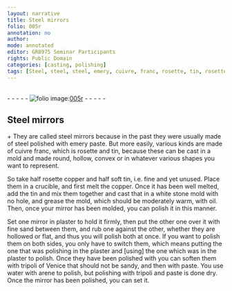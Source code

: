 ```yaml
---
layout: narrative
title: Steel mirrors
folio: 005r
annotation: no
author:
mode: annotated
editor: GR8975 Seminar Participants
rights: Public Domain
categories: [casting, polishing]
tags: [Steel, steel, steel, emery, cuivre, franc, rosette, tin, rosette, copper, tin, copper, tin, oil, plaster, sand, plaster, plaster, tripoli, of, Venice, paste, water, arene, tripoli, paste]
---
```


 <br/>- - - - - <a href="http://gallica.bnf.fr/ark:/12148/btv1b10500001g/f15.image"><img src="../assets/photo-icon.png" alt="folio image: " style="display:inline-block; margin-bottom:-3px;"/>005r</a> - - - - - <br/> 
## <span class="material">Steel</span> mirrors

 
 <span class="activity"></span> <span class="activity"></span> \+ They are called <span class="material">steel</span> mirrors because in the past they were usually made of <span class="material">steel</span> polished with <span class="material_format"><span class="material">emery</span> paste</span>. But more easily, various kinds are made of <span class="material"><span class="foreign">cuivre franc</span></span>, which is <span class="material">rosette</span> and <span class="material">tin</span>, because these can be cast in a <span class="tool">mold</span> and made round, hollow, convex or in whatever various shapes you want to represent. 
 
 So take <span class="unit">half</span> <span class="material">rosette copper</span> and <span class="unit">half</span> <span class="material_format">soft <span class="material">tin</span></span>, i.e. fine and yet unused. Place them in a <span class="tool">crucible</span>, and first melt the <span class="material">copper</span>. Once it has been well melted, add the <span class="material">tin</span> and mix them together and cast that in a <span class="tool">white stone mold with no hole</span>, and grease the <span class="tool">mold</span>, which should be moderately warm, with <span class="material">oil</span>. Then, once your mirror has been molded, you can polish it in this manner. 
 
 Set one mirror in <span class="tool"><span class="material">plaster</span></span> to hold it firmly, then put the other one over it with <span class="material_format">fine <span class="material">sand</span></span> between them, and rub one against the other, whether they are hollowed or flat, and thus you will polish both at once. If you want to polish them on both sides, you only have to switch them, which means putting the one that was polishing in the <span class="tool"><span class="material">plaster</span></span> and [using] the one which was in the <span class="tool"><span class="material">plaster</span></span> to polish. Once they have been polished with you can soften them with <span class="material">tripoli of <span class="place">Venice</span></span> that should not be sandy, and then with <span class="material">paste</span>. You use <span class="material">water</span> with <span class="material"><span class="foreign">arene</span></span> to polish, but polishing with <span class="material">tripoli</span> and <span class="material">paste</span> is done dry. Once the mirror has been polished, you can set it. 
 